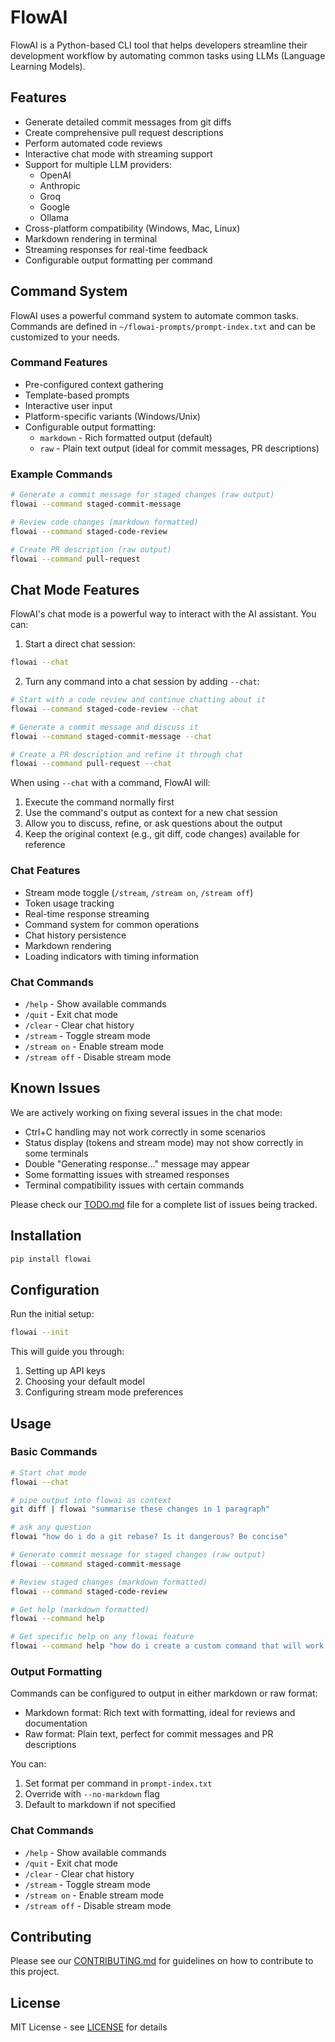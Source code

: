 # FlowAI

FlowAI is a Python-based CLI tool that helps developers streamline their development workflow by automating common tasks using LLMs (Language Learning Models).

## Features

- Generate detailed commit messages from git diffs
- Create comprehensive pull request descriptions
- Perform automated code reviews
- Interactive chat mode with streaming support
- Support for multiple LLM providers:
  - OpenAI
  - Anthropic
  - Groq
  - Google
  - Ollama
- Cross-platform compatibility (Windows, Mac, Linux)
- Markdown rendering in terminal
- Streaming responses for real-time feedback
- Configurable output formatting per command

## Command System

FlowAI uses a powerful command system to automate common tasks. Commands are defined in `~/flowai-prompts/prompt-index.txt` and can be customized to your needs.

### Command Features
- Pre-configured context gathering
- Template-based prompts
- Interactive user input
- Platform-specific variants (Windows/Unix)
- Configurable output formatting:
  - `markdown` - Rich formatted output (default)
  - `raw` - Plain text output (ideal for commit messages, PR descriptions)

### Example Commands
```bash
# Generate a commit message for staged changes (raw output)
flowai --command staged-commit-message

# Review code changes (markdown formatted)
flowai --command staged-code-review

# Create PR description (raw output)
flowai --command pull-request
```

## Chat Mode Features

FlowAI's chat mode is a powerful way to interact with the AI assistant. You can:

1. Start a direct chat session:
```bash
flowai --chat
```

2. Turn any command into a chat session by adding `--chat`:
```bash
# Start with a code review and continue chatting about it
flowai --command staged-code-review --chat

# Generate a commit message and discuss it
flowai --command staged-commit-message --chat

# Create a PR description and refine it through chat
flowai --command pull-request --chat
```

When using `--chat` with a command, FlowAI will:
1. Execute the command normally first
2. Use the command's output as context for a new chat session
3. Allow you to discuss, refine, or ask questions about the output
4. Keep the original context (e.g., git diff, code changes) available for reference

### Chat Features
- Stream mode toggle (`/stream`, `/stream on`, `/stream off`)
- Token usage tracking
- Real-time response streaming
- Command system for common operations
- Chat history persistence
- Markdown rendering
- Loading indicators with timing information

### Chat Commands
- `/help` - Show available commands
- `/quit` - Exit chat mode
- `/clear` - Clear chat history
- `/stream` - Toggle stream mode
- `/stream on` - Enable stream mode
- `/stream off` - Disable stream mode

## Known Issues

We are actively working on fixing several issues in the chat mode:
- Ctrl+C handling may not work correctly in some scenarios
- Status display (tokens and stream mode) may not show correctly in some terminals
- Double "Generating response..." message may appear
- Some formatting issues with streamed responses
- Terminal compatibility issues with certain commands

Please check our [TODO.md](TODO.md) file for a complete list of issues being tracked.

## Installation

```bash
pip install flowai
```

## Configuration

Run the initial setup:
```bash
flowai --init
```

This will guide you through:
1. Setting up API keys
2. Choosing your default model
3. Configuring stream mode preferences

## Usage

### Basic Commands
```bash
# Start chat mode
flowai --chat

# pipe output into flowai as context
git diff | flowai "summarise these changes in 1 paragraph"

# ask any question
flowai "how do i do a git rebase? Is it dangerous? Be concise"

# Generate commit message for staged changes (raw output)
flowai --command staged-commit-message

# Review staged changes (markdown formatted)
flowai --command staged-code-review

# Get help (markdown formatted)
flowai --command help

# Get specific help on any flowai feature
flowai --command help "how do i create a custom command that will work in windows and unix style platforms?"
```

### Output Formatting
Commands can be configured to output in either markdown or raw format:
- Markdown format: Rich text with formatting, ideal for reviews and documentation
- Raw format: Plain text, perfect for commit messages and PR descriptions

You can:
1. Set format per command in `prompt-index.txt`
2. Override with `--no-markdown` flag
3. Default to markdown if not specified

### Chat Commands
- `/help` - Show available commands
- `/quit` - Exit chat mode
- `/clear` - Clear chat history
- `/stream` - Toggle stream mode
- `/stream on` - Enable stream mode
- `/stream off` - Disable stream mode

## Contributing

Please see our [CONTRIBUTING.md](CONTRIBUTING.md) for guidelines on how to contribute to this project.

## License

MIT License - see [LICENSE](LICENSE) for details